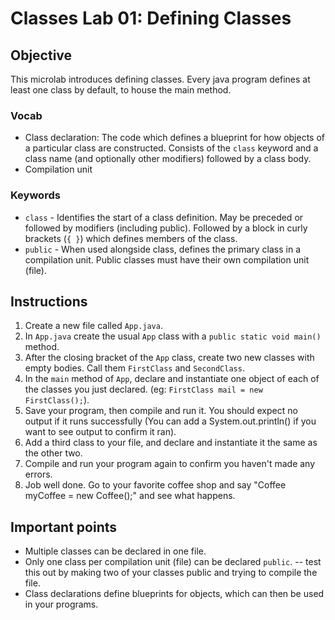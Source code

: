 # Classes Lab 01: Defining Classes

## Objective

This microlab introduces defining classes. Every java program defines at least one class by default, to house the main method.

### Vocab

- Class declaration: The code which defines a blueprint for how objects of a particular class are constructed. Consists of the `class` keyword and a class name (and optionally other modifiers) followed by a class body.
- Compilation unit 

### Keywords

- `class` - Identifies the start of a class definition. May be preceded or followed by modifiers (including public). Followed by a block in curly brackets (`{ }`) which defines members of the class.
- `public` - When used alongside class, defines the primary class in a compilation unit. Public classes must have their own compilation unit (file).

## Instructions

1. Create a new file called `App.java`.
2. In `App.java` create the usual `App` class with a `public static void main()` method.
3. After the closing bracket of the `App` class, create two new classes with empty bodies. Call them `FirstClass` and `SecondClass`.
4. In the `main` method of `App`, declare and instantiate one object of each of the classes you just declared. (eg: `FirstClass mail = new FirstClass();`).
5. Save your program, then compile and run it. You should expect no output if it runs successfully (You can add a System.out.println() if you want to see output to confirm it ran).
6. Add a third class to your file, and declare and instantiate it the same as the other two.
7. Compile and run your program again to confirm you haven't made any errors.
8. Job well done. Go to your favorite coffee shop and say "Coffee myCoffee = new Coffee();" and see what happens.

## Important points

- Multiple classes can be declared in one file.
- Only one class per compilation unit (file) can be declared `public`. -- test this out by making two of your classes public and trying to compile the file.
- Class declarations define blueprints for objects, which can then be used in your programs.
